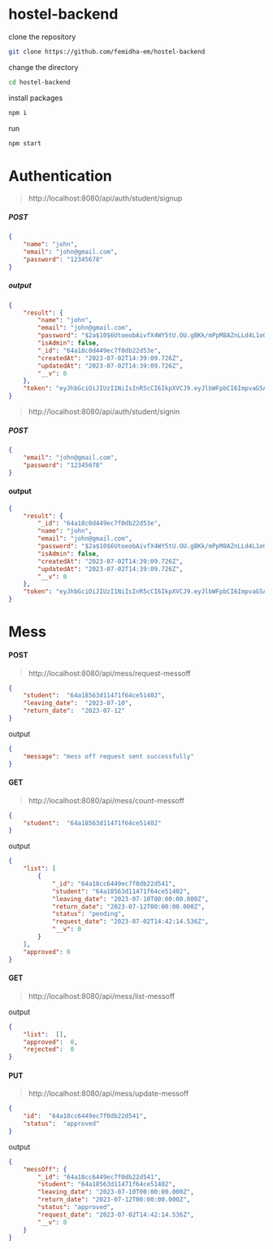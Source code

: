 # hostel-backend

clone the repository 
```bash
git clone https://github.com/femidha-em/hostel-backend
```
change the directory
```bash
cd hostel-backend
```
install packages
```bash
npm i
```
run
```bash
npm start
```

# Authentication

>http://localhost:8080/api/auth/student/signup
##### POST
```json
{
	"name": "john",
	"email": "john@gmail.com",
	"password": "12345678"
}
```
#####  output
```json
{
    "result": {
        "name": "john",
        "email": "john@gmail.com",
        "password": "$2a$10$6UtoeobAivfX4WY5tU.OU.gBKk/mPpM8AZnLLd4L1oGMalEx2iSSO",
        "isAdmin": false,
        "_id": "64a18c0d449ec7f0db22d53e",
        "createdAt": "2023-07-02T14:39:09.726Z",
        "updatedAt": "2023-07-02T14:39:09.726Z",
        "__v": 0
    },
    "token": "eyJhbGciOiJIUzI1NiIsInR5cCI6IkpXVCJ9.eyJlbWFpbCI6ImpvaG5AZ21haWwuY29tIiwiaWQiOiI2NGExOGMwZDQ0OWVjN2YwZGIyMmQ1M2UiLCJpYXQiOjE2ODgzMDg3NDksImV4cCI6MTY4ODMxMjM0OX0.Peg5K88jZN_15CUPotyzQ5JLCitOKi0XGgm7fzAbg7c"
}
```

>http://localhost:8080/api/auth/student/signin
##### POST
```json
{
	"email": "john@gmail.com",
	"password": "12345678"
}
```
#### output
```json
{
    "result": {
        "_id": "64a18c0d449ec7f0db22d53e",
        "name": "john",
        "email": "john@gmail.com",
        "password": "$2a$10$6UtoeobAivfX4WY5tU.OU.gBKk/mPpM8AZnLLd4L1oGMalEx2iSSO",
        "isAdmin": false,
        "createdAt": "2023-07-02T14:39:09.726Z",
        "updatedAt": "2023-07-02T14:39:09.726Z",
        "__v": 0
    },
    "token": "eyJhbGciOiJIUzI1NiIsInR5cCI6IkpXVCJ9.eyJlbWFpbCI6ImpvaG5AZ21haWwuY29tIiwiaWQiOiI2NGExOGMwZDQ0OWVjN2YwZGIyMmQ1M2UiLCJpYXQiOjE2ODgzMDg4MDMsImV4cCI6MTY4ODMxMjQwM30.Xgh6hKvbBq0UubvGjBEo9BYZ22J4LHoP0kcwm2BN_Gc"
}
```

# Mess
#### POST
>http://localhost:8080/api/mess/request-messoff
```json
{
	"student":  "64a18563d11471f64ce51402",
	"leaving_date":  "2023-07-10",
	"return_date":  "2023-07-12"
}
```
output
```json
{
    "message": "mess off request sent successfully"
}
```

#### GET
>http://localhost:8080/api/mess/count-messoff
```json
{
	"student":  "64a18563d11471f64ce51402"
}
```
output
```json
{
    "list": [
        {
            "_id": "64a18cc6449ec7f0db22d541",
            "student": "64a18563d11471f64ce51402",
            "leaving_date": "2023-07-10T00:00:00.000Z",
            "return_date": "2023-07-12T00:00:00.000Z",
            "status": "pending",
            "request_date": "2023-07-02T14:42:14.536Z",
            "__v": 0
        }
    ],
    "approved": 0
}
```
#### GET
>http://localhost:8080/api/mess/list-messoff

output
```json
{
	"list":  [],
	"approved":  0,
	"rejected":  0
}
```

#### PUT
>http://localhost:8080/api/mess/update-messoff
```json
{
	"id":  "64a18cc6449ec7f0db22d541",
	"status":  "approved"
}
```

output

```json
{
    "messOff": {
        "_id": "64a18cc6449ec7f0db22d541",
        "student": "64a18563d11471f64ce51402",
        "leaving_date": "2023-07-10T00:00:00.000Z",
        "return_date": "2023-07-12T00:00:00.000Z",
        "status": "approved",
        "request_date": "2023-07-02T14:42:14.536Z",
        "__v": 0
    }
}
```
